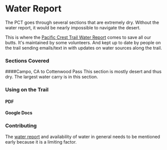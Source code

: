 # Water Report
  The PCT goes through several sections that are extremely dry. Without the water report, it would be nearly impossible to navigate the desert. 
  
  This is where the [Pacific Crest Trail Water Report](https://pctwater.com/) comes to save all our butts. It's maintained by some volunteers. And kept up to date by people on the trail sending emails/text in with updates on water sources along the trail.
  
### Sections Covered
####Campo, CA to Cottenwood Pass
  This section is mostly desert and thus dry. The largest water carry is in this section. 


### Using on the Trail
#### PDF
#### Google Docs

### Contributing
  
The [water report](https://pctwater.com/) and availability of water in general needs to be mentioned early because it is a limiting factor.


